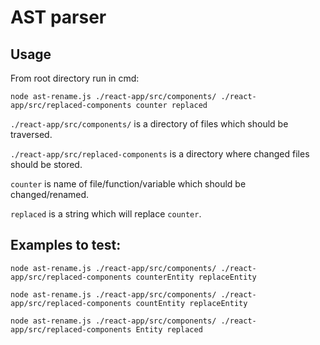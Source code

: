 # AST parser

## Usage

From root directory run in cmd:

```
node ast-rename.js ./react-app/src/components/ ./react-app/src/replaced-components counter replaced
```

`./react-app/src/components/` is a directory of files which should be traversed.

`./react-app/src/replaced-components` is a directory where changed files should be stored.

`counter` is name of file/function/variable which should be changed/renamed.

`replaced` is a string which will replace `counter`.

## Examples to test:

```
node ast-rename.js ./react-app/src/components/ ./react-app/src/replaced-components counterEntity replaceEntity
```

```
node ast-rename.js ./react-app/src/components/ ./react-app/src/replaced-components countEntity replaceEntity
```

```
node ast-rename.js ./react-app/src/components/ ./react-app/src/replaced-components Entity replaced
```